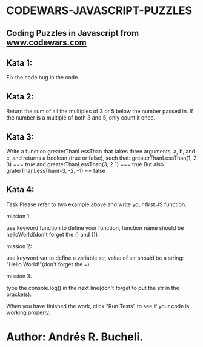 # CODEWARS-JAVASCRIPT-PUZZLES 

## Coding Puzzles in Javascript from www.codewars.com

## Kata 1:
Fix the code bug in the code.

## Kata 2:
Return the sum of all the multiples of 3 or 5 below the number passed in. If the number is a multiple of both 3 and 5, only count it once.

## Kata 3:
Write a function greaterThanLessThan that takes three arguments, a, b, and c, and returns a boolean (true or false), such that:
greaterThanLessThan(1, 2 3) === true
and
greaterThanLessThan(3, 2 1) === true
But also
graterThanLessThan(-3, -2, -1) == false

## Kata 4:
Task
Please refer to two example above and write your first JS function.

mission 1:

use keyword function to define your function, function name should be helloWorld(don't forget the () and {})

mission 2:

use keyword var to define a variable str, value of str should be a string: "Hello World!"(don't forget the =).

mission 3:

type the console.log() in the next line(don't forget to put the str in the brackets).

When you have finished the work, click "Run Tests" to see if your code is working properly.

# Author: Andrés R. Bucheli.
